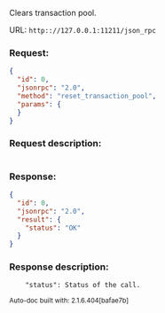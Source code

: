 Clears transaction pool.

URL: ```http:://127.0.0.1:11211/json_rpc```
### Request: 
```json
{
  "id": 0,
  "jsonrpc": "2.0",
  "method": "reset_transaction_pool",
  "params": {
  }
}
```
### Request description: 
```

```
### Response: 
```json
{
  "id": 0,
  "jsonrpc": "2.0",
  "result": {
    "status": "OK"
  }
}
```
### Response description: 
```
    "status": Status of the call.

```
<sub>Auto-doc built with: 2.1.6.404[bafae7b]</sub>